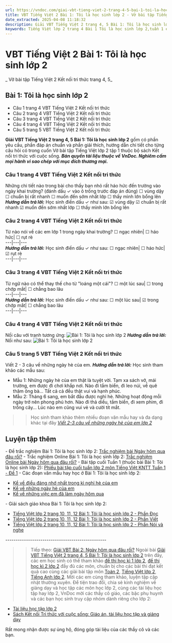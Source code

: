 ```yaml
---
url: https://vndoc.com/giai-vbt-tieng-viet-2-trang-4-5-bai-1-toi-la-hoc-sinh-lop-2-242640
title: VBT Tiếng Việt 2 Bài 1: Tôi là học sinh lớp 2 - Vở bài tập Tiếng Việt 2 Kết nối tri thức trang 4, 5 - VnDoc.com
date_extracted: 2025-04-08 11:18:32
description: Giải VBT Tiếng Việt 2 trang 4, 5 Bài 1: Tôi là học sinh lớp 2 được biên soạn nhằm giúp các em HS đạt kết quả tốt trong quá trình làm bài tập và học tập môn Tiếng Việt lớp 2.
keywords: Tiếng Việt lớp 2 trang 4 Bài 1 Tôi là học sinh lớp 2,tuần 1 em lớn lên từng ngày,bài 1 tôi là học sinh lớp 2,tiếng việt 2,tiếng việt lớp 2,sách tiếng việt 2,sách tiếng việt lớp 2,bài tập tiếng việt lớp 2,tiếng việt lớp 2 tập 1,tiếng việt lớp 2 kết nối tri thức,tiếng việt 2 kết nối tri thức,tiếng việt lớp 2 kết nối,kết nối tri thức,kết nối tri thức với cuộc sống,tiếng việt kết nối tri thức,vbt tiếng việt 2,vbt tiếng việt 2 kết nối,vbt tiếng việt kết nối tri thức
---
```


# VBT Tiếng Việt 2 Bài 1: Tôi là học sinh lớp 2
 _ Vở bài tập Tiếng Việt 2 Kết nối tri thức trang 4, 5_
## Bài 1: Tôi là học sinh lớp 2
  * Câu 1 trang 4 VBT Tiếng Việt 2 Kết nối tri thức
  * Câu 2 trang 4 VBT Tiếng Việt 2 Kết nối tri thức
  * Câu 3 trang 4 VBT Tiếng Việt 2 Kết nối tri thức
  * Câu 4 trang 4 VBT Tiếng Việt 2 Kết nối tri thức
  * Câu 5 trang 5 VBT Tiếng Việt 2 Kết nối tri thức

**Giải VBT Tiếng Việt 2 trang 4, 5 Bài 1: Tôi là học sinh lớp 2** gồm có phần yêu cầu, phần đáp án chuẩn và phần giải thích, hướng dẫn chi tiết cho từng câu hỏi có trong cuốn Vở bài tập Tiếng Việt lớp 2 tập 1 thuộc bộ sách Kết nối tri thức với cuộc sống.
_**Bản quyền tài liệu thuộc về VnDoc. Nghiêm cấm mọi hành vi sao chép với mục đích thương mại.**_
###  Câu 1 trang 4 VBT Tiếng Việt 2 Kết nối tri thức
Những chi tiết nào trong bài cho thấy bạn nhỏ rất háo hức đến trường vào ngày khai trường? \(đánh dấu ✓ vào ô trống trước đáp án đúng\)
☐ vùng dậy
☐ chuẩn bị rất nhanh
☐ muốn đến sớm nhất lớp
☐ thấy mình lớn bổng lên
 _**Hướng dẫn trả lời:**_
Học sinh điền dấu ✓ như sau:
☑ vùng dậy
☑ chuẩn bị rất nhanh
☑ muốn đến sớm nhất lớp
☐ thấy mình lớn bổng lên
### Câu 2 trang 4 VBT Tiếng Việt 2 Kết nối tri thức
Từ nào nói về các em lớp 1 trong ngày khai trường?
☐ ngạc nhiên| ☐ háo hức| ☐ rụt rè  
---|---|---  
 _**Hướng dẫn trả lời:**_
Học sinh điền dấu ✓ như sau:
☐ ngạc nhiên| ☐ háo hức| ☑ rụt rè  
---|---|---  
### Câu 3 trang 4 VBT Tiếng Việt 2 Kết nối tri thức
Từ ngữ nào có thể thay thế cho từ "loáng một cái"?
☐ một lúc sau| ☐ trong chớp mắt| ☐ chẳng bao lâu  
---|---|---  
 _**Hướng dẫn trả lời:**_
Học sinh điền dấu ✓ như sau:
☐ một lúc sau| ☑ trong chớp mắt| ☐ chẳng bao lâu  
---|---|---  
### Câu 4 trang 4 VBT Tiếng Việt 2 Kết nối tri thức
Nối câu với tranh tương ứng:
![Bài 1: Tôi là học sinh lớp 2](https://i.vdoc.vn/data/image/2021/09/08/giai-vbt-tieng-viet-2-trang-4-5-bai-toi-la-hoc-sinh-lop-2-2.jpg)
_**Hướng dẫn trả lời:**_
Nối như sau:
![Bài 1: Tôi là học sinh lớp 2](https://i.vdoc.vn/data/image/2021/09/08/giai-vbt-tieng-viet-trang-4-5-bai-1-toi-la-hoc-sinh-lop-3.jpg)
### Câu 5 trang 5 VBT Tiếng Việt 2 Kết nối tri thức
Viết 2 - 3 câu về những ngày hè của em.
_**Hướng dẫn trả lời:**_
Học sinh tham khảo các mẫu sau:
  * Mẫu 1: Những ngày hè của em thật là tuyệt vời. Tạm xa sách vở, mái trường, em được đi chơi khắp nơi. Nào đi tắm biển, đi leo núi, về quê thăm ông bà... Tất cả cả đều thật vui và hạnh phúc.
  * Mẫu 2: Tháng 6 sang, em bắt đầu được nghỉ hè. Những hoạt động mỗi ngày trở nên phong phú hơn. Nào đi thả diều, tắm biển, đi xem phim, đi trồng cây... Lúc nào em cũng vui vẻ và cười tít mắt.

>> Học sinh tham khảo thêm nhiều đoạn văn mẫu hay và đa dạng khác tại đây _[Viết 2-3 câu về những ngày hè của em lớp 2](<https://vndoc.com/ke-ve-nhung-ngay-he-cua-em-lop-2-272770>)_
## **Luyện tập thêm**
\- Đề trắc nghiệm Bài 1: Tôi là học sinh lớp 2: [Trắc nghiệm bài Ngày hôm qua đâu rồi?](<https://vndoc.com/trac-nghiem-bai-ngay-hom-qua-dau-roi-272778>)
\- Trắc nghiệm Online Bài 1: Tôi là học sinh lớp 2: [Trắc nghiệm Online bài Ngày hôm qua đâu rồi?](<https://vndoc.com/trac-nghiem-online-bai-ngay-hom-qua-dau-roi-272781>)
\- Bài tập cuối Tuần 1 \(thuộc bài Bài 1: Tôi là học sinh lớp 2\): [Phiếu bài tập cuối tuần lớp 2 môn Tiếng Việt KNTT Tuần 1 - Đề 1](<https://vndoc.com/phieu-bai-tap-cuoi-tuan-lop-2-mon-tieng-viet-kntt-tuan-1-de-1-272719>)
\- Các đoạn văn mẫu hay học ở Bài 1: Tôi là học sinh lớp 2:
  * [Kể về điều đáng nhớ nhất trong kì nghỉ hè của em](<https://vndoc.com/ke-ve-dieu-dang-nho-nhat-trong-ki-nghi-he-cua-em-lop-2-272768>)
  * [Kể về những ngày hè của em](<https://vndoc.com/ke-ve-nhung-ngay-he-cua-em-lop-2-272770>)
  * [Kể về những việc em đã làm ngày hôm qua](<https://vndoc.com/ke-lai-nhung-viec-em-da-lam-ngay-hom-qua-lop-2-272771>)

\- Giải  sách giáo khoa Bài 1: Tôi là học sinh lớp 2:
  * [Tiếng Việt lớp 2 trang 10, 11, 12 Bài 1: Tôi là học sinh lớp 2 - Phần Đọc](<https://vndoc.com/tieng-viet-lop-2-sach-ket-noi-tri-thuc-trang-10-11-233165>)
  * [Tiếng Việt lớp 2 trang 10, 11, 12 Bài 1: Tôi là học sinh lớp 2 - Phần Viết](<https://vndoc.com/tieng-viet-lop-2-sach-ket-noi-tri-thuc-trang-12-233170>)
  * [Tiếng Việt lớp 2 trang 10, 11, 12 Bài 1: Tôi là học sinh lớp 2 - Phần Nói và nghe](<https://vndoc.com/tieng-viet-lop-2-sach-ket-noi-tri-thuc-trang-12-phan-noi-va-nghe-233176>)

\-------------------------------------------------
>> Tiếp theo: [Giải VBT Bài 2: Ngày hôm qua đâu rồi?](<https://vndoc.com/tap-doc-lop-2-ngay-hom-qua-dau-roi-169790>)
Ngoài bài [Giải VBT Tiếng Việt 2 trang 4, 5 Bài 1: Tôi là học sinh lớp 2](<https://vndoc.com/giai-vbt-tieng-viet-2-trang-4-5-bai-1-toi-la-hoc-sinh-lop-2-242640>) trên đây, các em học sinh có thể tham khảo [đề thi học kì 1 lớp 2](<https://vndoc.com/de-thi-hoc-ki-1-lop2>), [đề thi học kì 2 lớp 2](<https://vndoc.com/de-thi-hoc-ki-2-lop2>) đầy đủ các môn, chuẩn bị cho các bài thi đạt kết quả cao cùng các giải bài tập môn [Toán 2](<https://vndoc.com/toan-lop2>), [Tiếng Việt lớp 2](<https://vndoc.com/tieng-viet-lop2>), [Tiếng Anh lớp 2](<https://vndoc.com/tieng-anh-lop2>). Mời các em cùng tham khảo, luyện tập cập nhật thường xuyên.
Để tiện trao đổi, chia sẻ kinh nghiệm về giảng dạy và học tập các môn học lớp 2, cùng các tài liệu học tập hay lớp 2, VnDoc mời các thầy cô giáo, các bậc phụ huynh và các bạn học sinh truy cập nhóm dành riêng cho lớp 2:
  * [Tài liệu học tập lớp 2](<https://vndoc.com/goto?q=aHR0cHM6Ly93d3cuZmFjZWJvb2suY29tL2dyb3Vwcy9UYWkubGlldS5ob2MudGFwLmxvcC4yLlZORE9DLw%3D%3D>)
  * [Sách Kết nối Tri thức với cuộc sống: Giáo án, tài liệu học tập và giảng dạy](</goto?u=aHR0cHM6Ly93d3cuZmFjZWJvb2suY29tL2dyb3Vwcy83OTk5MDkwNDA3NTEwNjE%3D>)

Rất mong nhận được sự ủng hộ, đóng góp tài liệu của các thầy cô và các bạn.
